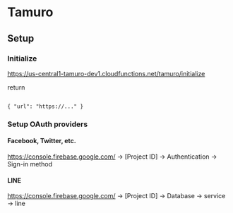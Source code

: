 Tamuro
=======

## Setup

### Initialize

https://us-central1-tamuro-dev1.cloudfunctions.net/tamuro/initialize

return

<code>
{ "url": "https://..." }
</code>

### Setup OAuth providers

#### Facebook, Twitter, etc.

https://console.firebase.google.com/
-> [Project ID]
-> Authentication
-> Sign-in method 

#### LINE

https://console.firebase.google.com/
-> [Project ID]
-> Database
-> service
-> line
